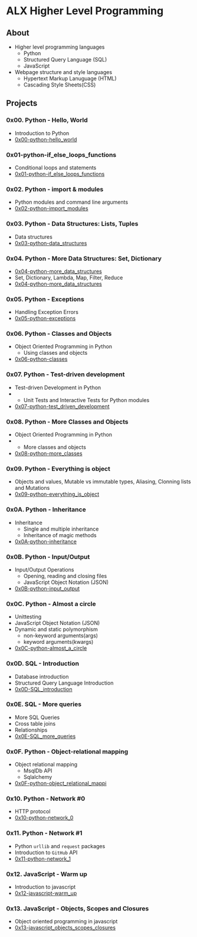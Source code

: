 # ALX Higher Level Programming
## About
* Higher level programming languages
	- Python
	- Structured Query Language (SQL)
	- JavaScript
* Webpage structure and style languages
	- Hypertext Markup Lanuguage (HTML)
	- Cascading Style Sheets(CSS)
## Projects
### 0x00. Python - Hello, World
* Introduction to Python
* [0x00-python-hello_world](0x00-python-hello_world)
### 0x01-python-if_else_loops_functions
* Conditional loops and statements
* [0x01-python-if_else_loops_functions](0x01-python-if_else_loops_functions)
### 0x02. Python - import & modules
* Python modules and command line arguments
* [0x02-python-import_modules](0x02-python-import_modules)
### 0x03. Python - Data Structures: Lists, Tuples
* Data structures
* [0x03-python-data_structures](0x03-python-data_structures)
### 0x04. Python - More Data Structures: Set, Dictionary
* [0x04-python-more_data_structures](0x04-python-more_data_structures)
* Set, Dictionary, Lambda, Map, Filter, Reduce
* [0x04-python-more_data_structures](0x04-python-more_data_structures)
### 0x05. Python - Exceptions
* Handling Exception Errors
* [0x05-python-exceptions](0x05-python-exceptions)
### 0x06. Python - Classes and Objects
* Object Oriented Programming in Python
	* Using classes and objects
* [0x06-python-classes](0x06-python-classes)
### 0x07. Python - Test-driven development
* Test-driven Development in Python
* 	* Unit Tests and Interactive Tests for Python modules
* [0x07-python-test_driven_development](0x07-python-test_driven_development)
### 0x08. Python - More Classes and Objects
* Object Oriented Programming in Python
* * More classes and objects
* [0x08-python-more_classes](0x08-python-more_classes)
### 0x09. Python - Everything is object
* Objects and values, Mutable vs immutable types, Aliasing, Clonning lists and Mutations
* [0x09-python-everything_is_object](0x09-python-everything_is_object)
### 0x0A. Python - Inheritance
* Inheritance
	* Single and multiple inheritance
	* Inheritance of magic methods
* [0x0A-python-inheritance](0x0A-python-inheritance)
### 0x0B. Python - Input/Output
* Input/Output Operations
	* Opening, reading and closing files
	* JavaScript Object Notation (JSON)
* [0x0B-python-input_output](0x0B-python-input_output)
### 0x0C. Python - Almost a circle
* Unittesting
* JavaScript Object Notation (JSON)
* Dynamic and static polymorphism
	- non-keyword arguments(args)
	- keyword arguments(kwargs)
* [0x0C-python-almost_a_circle](0x0C-python-almost_a_circle)
### 0x0D. SQL - Introduction
* Database introduction
* Structured Query Language Introduction
* [0x0D-SQL_introduction](0x0D-SQL_introduction)
### 0x0E. SQL - More queries
* More SQL Queries
* Cross table joins
* Relationships
* [0x0E-SQL_more_queries](0x0E-SQL_more_queries)
### 0x0F. Python - Object-relational mapping
* Object relational mapping
	* MsqlDb API
	* Sqlalchemy
* [0x0F-python-object_relational_mappi](0x0F-python-object_relational_mappi)
### 0x10. Python - Network #0
* HTTP protocol
* [0x10-python-network_0](0x10-python-network_0)
### 0x11. Python - Network #1
* Python `urllib` and `request` packages
* Introduction to `GitHub` API
* [0x11-python-network_1](0x11-python-network_1)
### 0x12. JavaScript - Warm up
* Introduction to javascript
* [0x12-javascript-warm_up](0x12-javascript-warm_up)
### 0x13. JavaScript - Objects, Scopes and Closures
* Object oriented programming in javascript
* [0x13-javascript_objects_scopes_closures](0x13-javascript_objects_scopes_closures)
